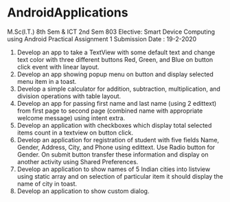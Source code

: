 # AndroidApplications
M.Sc(I.T.) 8th Sem & ICT 2nd Sem 803 Elective: Smart Device Computing using Android Practical Assignment 1
Submission Date : 19-2-2020
1. Develop an app to take a TextView with some default text and change text color with three different buttons Red, Green, and Blue on button click event with linear layout.
2. Develop an app showing popup menu on button and display selected menu item in a toast.
3. Develop a simple calculator for addition, subtraction, multiplication, and division operations with table layout.
4. Develop an app for passing first name and last name (using 2 edittext) from first page to second page (combined name with appropriate welcome message) using intent extra.
5. Develop an application with checkboxes which display total selected items count in a textview on button click.
6. Develop an application for registration of student with five fields Name, Gender, Address, City, and Phone using edittext. Use Radio button for Gender. On submit button transfer these information and display on another activity using Shared Preferences.
7. Develop an application to show names of 5 Indian cities into listview using static array and on selection of particular item it should display the name of city in toast.
8. Develop an application to show custom dialog.
